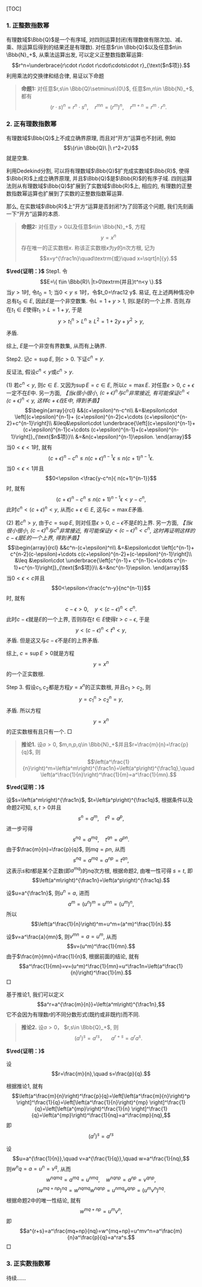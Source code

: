 [TOC]

### 1. 正整数指数幂

有理数域$\Bbb{Q}$是一个有序域, 对四则运算封闭(有理数做有限次加、减、乘、除运算后得到的结果还是有理数). 对任意$r\in \Bbb{Q}$以及任意$n\in \Bbb{N}_+$, 从乘法运算出发, 可以定义正整数指数幂运算:
$$r^n=\underbrace{r\cdot r\cdot r\cdot\cdots\cdot r}_{\text{$n$项}}.$$
利用乘法的交换律和结合律, 易证以下命题

>**命题1:** 对任意$r,s\in \Bbb{Q}\setminus\{0\}$, 任意$m,n\in \Bbb{N}_+$, 都有
$$(r\cdot s)^n=r^n\cdot s^n,\quad r^{mn}=(r^m)^n,\quad r^{m+n}=r^m\cdot r^n.$$

### 2. 正有理数指数幂

有理数域$\Bbb{Q}$上不成立确界原理, 而且对“开方”运算也不封闭, 例如
$$\{r\in \Bbb{Q}\ |\ r^2=2\}$$
就是空集.

利用Dedekind分割, 可以将有理数域$\Bbb{Q}$扩充成实数域$\Bbb{R}$, 使得$\Bbb{R}$上成立确界原理, 并且$\Bbb{Q}$是$\Bbb{R}$的有序子域. 四则运算法则从有理数域$\Bbb{Q}$扩展到了实数域$\Bbb{R}$上, 相应的, 有理数的正整数指数幂运算也扩展到了实数的正整数指数幂运算. 



那么, 在实数域$\Bbb{R}$上“开方”运算是否封闭?为了回答这个问题, 我们先刻画一下“开方”运算的本质.

>**命题2:** 对任意$y>0$以及任意$n\in \Bbb{N}_+$, 方程
$$y=x^n$$
存在唯一的正实数根$x$. 称该正实数根$x$为$y$的$n$次方根, 记为
$$x=y^{\frac1n}\quad\textrm{或}\quad x=\sqrt[n]{y}.$$

**$\red{证明：}$** 
Step1. 令
$$E=\{ t\in \Bbb{R}\ |t>0\textrm{并且}t^n<y \}.$$
当$y>1$时, 令$t_0=1$; 当$0<y\leq 1$时，令$t_0=\frac12 y$. 易证, 在上述两种情况中总有$t_0\in E$, 因此$E$是一个非空数集. 令$L=1+y>1$, 则$L$是$E$的一个上界. 否则,存在$t_1\in E$使得$t_1>L=1+y$, 于是
$$y>t_1^n>L^n\geq L^2=1+2y+y^2>y,$$
矛盾. 

综上, $E$是一个非空有界数集, 从而有上确界.

Step2. 记$c=\sup E$, 则$c>0$. 下证$c^n=y$. 

反证法, 假设$c^n<y$或$c^n>y$.

(1) 若$c^n<y$, 则$c\in E$. 又因为$\sup E=c\in E$, 所以$c=\max E$. 对任意$\epsilon>0$, $c+\epsilon$一定不在$E$中. 另一方面, *【当$\epsilon$很小很小, $(c+\epsilon)^n$与$c^n$非常接近, 有可能保证$c^n<(c+\epsilon)^n<y$, 这样$c+\epsilon$在$E$中, 得到矛盾】*
$$\begin{array}{rcl}
&&(c+\epsilon)^n-c^n\\
&=&\epsilon\cdot \left[(c+\epsilon)^{n-1}+ (c+\epsilon)^{n-2}c+\cdots (c+\epsilon)c^{n-2}+c^{n-1}\right]\\
&\leq&\epsilon\cdot \underbrace{\left[(c+\epsilon)^{n-1}+ (c+\epsilon)^{n-1}c+\cdots (c+\epsilon)^{n-1}+(c+\epsilon)^{n-1}\right]}_{\text{$n$项}}\\
&=&n(c+\epsilon)^{n-1}\epsilon.
\end{array}$$
当$0<\epsilon<1$时, 就有
$$(c+\epsilon)^n-c^n\leq n(c+\epsilon)^{n-1}\epsilon\leq n(c+1)^{n-1}\epsilon.$$
当$0<\epsilon<1$并且
$$0<\epsilon <\frac{y-c^n}{ n(c+1)^{n-1}}$$
时, 就有
$$(c+\epsilon)^n-c^n\leq n(c+1)^{n-1}\epsilon<y-c^n,$$
此时$c^n<(c+\epsilon)^n<y$, 从而$c+\epsilon \in E$, 这与$c=\max E$矛盾.

(2) 若$c^n>y$, 由于$c=\sup E$, 则对任意$\epsilon >0$, $c-\epsilon$不是$E$的上界. 另一方面, *【当$\epsilon$很小很小, $(c-\epsilon)^n$与$c^n$非常接近, 有可能保证$y<(c-\epsilon)^n<c^n$, 这时再证明这样的$c-\epsilon$是$E$的一个上界, 得到矛盾】*
$$\begin{array}{rcl}
&&c^n-(c+\epsilon)^n\\
&=&\epsilon\cdot \left[c^{n-1}+ c^{n-2}(c-\epsilon)+\cdots c(c+\epsilon)^{n-2}+(c-\epsilon)^{n-1}\right]\\
&\leq &\epsilon\cdot \underbrace{\left[c^{n-1}+ c^{n-1}c+\cdots c^{n-1}+c^{n-1}\right]}_{\text{$n$项}}\\
&=&nc^{n-1}\epsilon.
\end{array}$$
当$0<\epsilon<c$并且
$$0<\epsilon<\frac{c^n-y}{nc^{n-1}}$$
时, 就有
$$c-\epsilon>0,\quad y<(c-\epsilon)^n<c^n.$$
此时$c-\epsilon$就是$E$的一个上界, 否则存在$t\in E$使得$t>c-\epsilon$, 于是
$$y<(c-\epsilon)^n<t^n<y,$$
矛盾. 但是这又与$c-\epsilon$不是$E$的上界矛盾.

综上, $c=\sup E>0$就是方程
$$y=x^n$$
的一个正实数根.

Step 3. 假设$c_1,c_2$都是方程$y=x^n$的正实数根, 并且$c_1>c_2$, 则
$$y=c_1^n>c_2^n=y,$$
矛盾. 所以方程$$y=x^n$$的正实数根有且只有一个.
$\Box$

>**推论1.** 设$a>0$, $m,n,p,q\in \Bbb{N}_+$并且$r=\frac{m}{n}=\frac{p}{q}$, 则
$$\left(a^\frac{1}{n}\right)^m=\left(a^m\right)^{\frac1n}=\left(a^p\right)^{\frac1q},\quad \left(a^\frac{1}{n}\right)^\frac{1}{m}=a^\frac{1}{mn}.$$

**$\red{证明：}$** 

设$s=\left(a^m\right)^{\frac1n}$, $t=\left(a^p\right)^{\frac1q}$, 根据条件以及命题2可知, $s,t>0$并且
$$s^n=a^m,\quad t^q=a^p,$$
进一步可得
$$s^{nq}=a^{mq},\quad t^{qn}=a^{pn}.$$
由于$\frac{m}{n}=\frac{p}{q}$, 则$mq=pn$, 从而
$$s^{nq}=a^{mq}=a^{np}=t^{qn},$$
这表示$s$和$t$都是某个正数(即$a^{mq}$)的$nq$次方根, 根据命题2, 由唯一性可得
$s=t$, 即
$$\left(a^m\right)^{\frac1n}=\left(a^p\right)^{\frac1q}.$$

设$u=a^{\frac1n}$, 则$u^n=a$, 进而
$$a^m=(u^n)^m=u^{mn}=(u^m)^n,$$
所以
$$\left(a^\frac{1}{n}\right)^m=u^m=(a^m)^\frac{1}{n}.$$ 

设$v=a^\frac{a}{mn}$, 则$v^{mn}=a=u^m$, 从而
$$v=(u^m)^\frac{1}{mn}.$$
由于$\frac{m}{mn}=\frac{1}{n}$, 根据前面的结论, 就有
$$a^\frac{1}{mn}=v=(u^m)^\frac{1}{mn}=u^\frac1n=\left(a^\frac{1}{n}\right)^\frac{1}{m}.$$
$\Box$


基于推论1, 我们可以定义 
$$a^r=a^{\frac{m}{n}}=\left(a^m\right)^{\frac1n},$$
它不会因为有理数$r$的不同分数形式(既约或非既约)而不同. 

>**推论2.** 设$a>0$， $r,s\in \Bbb{Q}_+$, 则
$$(a^r)^s=a^{rs}，\quad a^{r+s}=a^ra^s.$$

**$\red{证明：}$** 


设
$$r=\frac{m}{n},\quad s=\frac{p}{q}.$$

根据推论1, 就有
$$\left(a^\frac{m}{n}\right)^\frac{p}{q}=\left[\left(a^\frac{m}{n}\right)^p \right]^\frac{1}{q}=\left[\left(a^\frac{1}{n}\right)^{mp} \right]^\frac{1}{q}=\left[\left(a^{mp}\right)^\frac{1}{n} \right]^\frac{1}{q}=\left(a^{mp}\right)^\frac{1}{nq}=a^\frac{mp}{nq},$$
即
$$(a^r)^s=a^{rs}$$

设
$$u=a^{\frac{1}{n}},\quad v=a^{\frac{1}{q}},\quad w=a^\frac{1}{nq},$$
则$w^nq=a=u^n=v^q$, 从而
$$w^{nqmq}=a^{mq}=u^{nmq}, \quad w^{nq np}=a^{np}=v^{qnp},$$
$$(w^{mq+np})^{nq}=w^{nqmq} w^{nqnp}=u^{nmq}v^{qnp}=(u^mv^n)^{nq}.$$
根据命题2中的唯一性结论, 就有
$$w^{mq+np}=u^mv^n,$$
即
$$a^{r+s}=a^\frac{mq+np}{nq}=w^{mq+np}=u^mv^n=a^\frac{m}{n}a^\frac{p}{q}=a^ra^s.$$
$\Box$

### 3. 正实数指数幂

待续……


